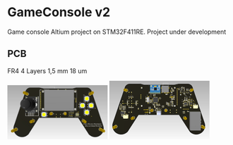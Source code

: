 # GameConsole v2
Game console Altium project on STM32F411RE. Project under development

## PCB
FR4 4 Layers 1,5 mm 18 um

<img src="https://github.com/sergey12malyshev/GameConsole/blob/master/image/top2.png" width=45% height=45%>

<img src="https://github.com/sergey12malyshev/GameConsole/blob/master/image/boot2.png" width=45% height=45%>

